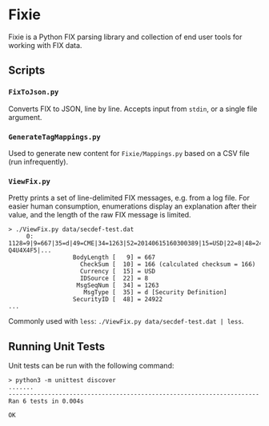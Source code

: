 # Fixie
Fixie is a Python FIX parsing library and collection of end user tools for
working with FIX data.

## Scripts

### `FixToJson.py`
Converts FIX to JSON, line by line. Accepts input from `stdin`, or a single file
argument.

### `GenerateTagMappings.py`
Used to generate new content for `Fixie/Mappings.py` based on a CSV file (run
infrequently).

### `ViewFix.py`
Pretty prints a set of line-delimited FIX messages, e.g. from a log file. For
easier human consumption, enumerations display an explanation after their value,
and the length of the raw FIX message is limited.

    > ./ViewFix.py data/secdef-test.dat 
         0: 1128=9|9=667|35=d|49=CME|34=1263|52=20140615160300389|15=USD|22=8|48=24922|55=ZS|107=ZS:CF Q4U4X4F5|...
                      BodyLength [   9] = 667
                        CheckSum [  10] = 166 (calculated checksum = 166)
                        Currency [  15] = USD
                        IDSource [  22] = 8
                       MsgSeqNum [  34] = 1263
                         MsgType [  35] = d [Security Definition]
                      SecurityID [  48] = 24922
    ...

Commonly used with `less`: `./ViewFix.py data/secdef-test.dat | less`.

## Running Unit Tests
Unit tests can be run with the following command:

    > python3 -m unittest discover
    .......
    ----------------------------------------------------------------------
    Ran 6 tests in 0.004s

    OK
